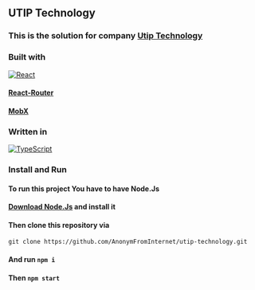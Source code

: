 ## UTIP Technology

### This is the solution for company [Utip Technology](<(https://www.utip.ru/)>)

### Built with

[![React][React.js]][React-url]

#### [React-Router](https://reactrouter.com/en/main)

#### [MobX](https://mobx.js.org/README.html)

### Written in

[![TypeScript]][TypeScript]

### Install and Run

#### To run this project You have to have Node.Js

#### [Download Node.Js](https://nodejs.org/en) and install it

#### Then clone this repository via

`git clone https://github.com/AnonymFromInternet/utip-technology.git`

#### And run `npm i`

#### Then `npm start`

[React.js]: https://img.icons8.com/?size=100&id=lVitPDXqQKP8&format=png&color=000000
[React-url]: https://react.dev/
[TypeScript]: https://img.icons8.com/?size=100&id=Xf1sHBmY73hA&format=png&color=000000
